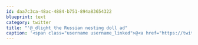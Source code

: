 ```yaml
---
id: daa7c3ca-48ac-4884-b751-894a83654322
blueprint: text
category: twitter
title: "'@_dlight the Russian nesting doll ad"
caption: '<span class="username username_linked">@<a href="https://twitter.com/_dlight" title="Битюцкий Корнилий">_dlight</a></span> the Russian nesting doll ad'
---
```

